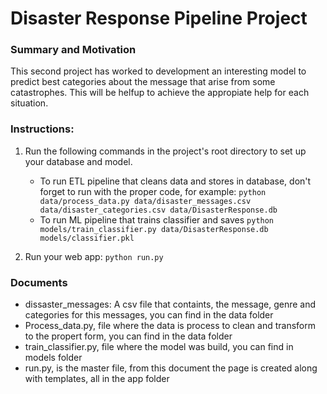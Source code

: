 # Disaster Response Pipeline Project

### Summary and Motivation
This second project has worked to development an interesting model to predict best categories about the message that arise from some catastrophes. This will be helfup to achieve the appropiate help for each situation.

### Instructions:
1. Run the following commands in the project's root directory to set up your database and model.

    - To run ETL pipeline that cleans data and stores in database, don't forget to run with the proper code, for example:
        `python data/process_data.py data/disaster_messages.csv data/disaster_categories.csv data/DisasterResponse.db`
    - To run ML pipeline that trains classifier and saves
        `python models/train_classifier.py data/DisasterResponse.db models/classifier.pkl`

2. Run your web app: `python run.py`

### Documents

- dissaster_messages: A csv file that containts, the message, genre and categories for this messages, you can find in the data folder
- Process_data.py, file where the data is process to clean and transform to the propert form, you can find in the data folder
- train_classifier.py, file where the model was build, you can find in models folder
- run.py, is the master file, from this document the page is created along with templates, all in the app folder


